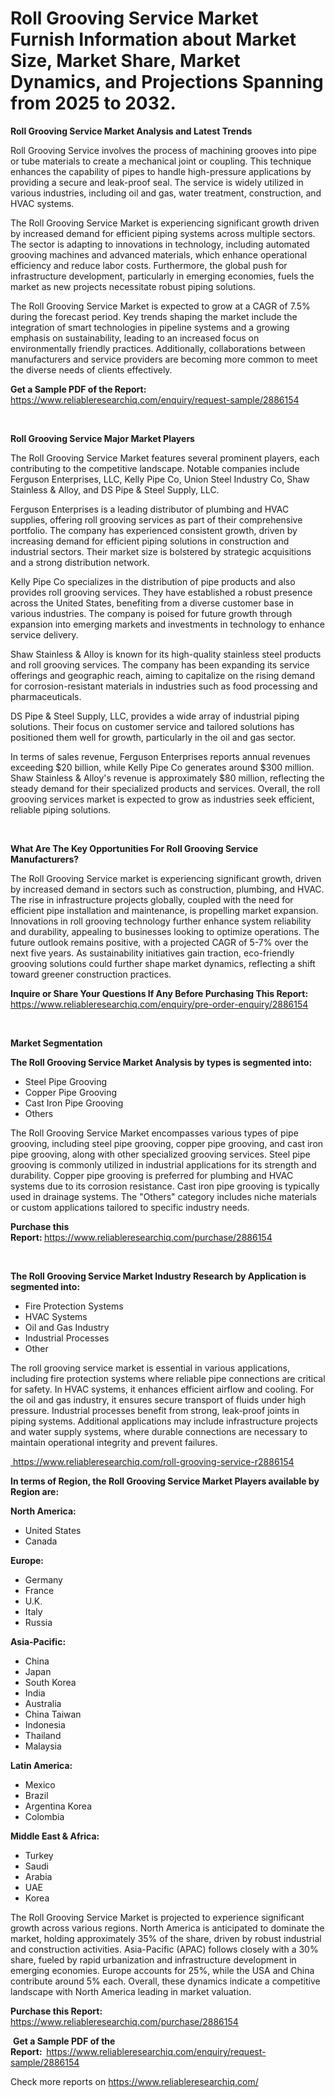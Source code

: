 <p><h1>Roll Grooving Service Market Furnish Information about Market Size, Market Share, Market Dynamics, and Projections Spanning from 2025 to 2032.</h1></p><p><strong>Roll Grooving Service Market Analysis and Latest Trends</strong></p>
<p><p>Roll Grooving Service involves the process of machining grooves into pipe or tube materials to create a mechanical joint or coupling. This technique enhances the capability of pipes to handle high-pressure applications by providing a secure and leak-proof seal. The service is widely utilized in various industries, including oil and gas, water treatment, construction, and HVAC systems.</p><p>The Roll Grooving Service Market is experiencing significant growth driven by increased demand for efficient piping systems across multiple sectors. The sector is adapting to innovations in technology, including automated grooving machines and advanced materials, which enhance operational efficiency and reduce labor costs. Furthermore, the global push for infrastructure development, particularly in emerging economies, fuels the market as new projects necessitate robust piping solutions.</p><p>The Roll Grooving Service Market is expected to grow at a CAGR of 7.5% during the forecast period. Key trends shaping the market include the integration of smart technologies in pipeline systems and a growing emphasis on sustainability, leading to an increased focus on environmentally friendly practices. Additionally, collaborations between manufacturers and service providers are becoming more common to meet the diverse needs of clients effectively.</p></p>
<p><strong>Get a Sample PDF of the Report:&nbsp;</strong> <a href="https://www.reliableresearchiq.com/enquiry/request-sample/2886154?utm_campaign=1674&utm_medium=2&utm_source=Github&utm_content=ia&utm_term=13032025&utm_id=roll-grooving-service">https://www.reliableresearchiq.com/enquiry/request-sample/2886154</a></p>
<p>&nbsp;</p>
<p><strong>Roll Grooving Service Major Market Players</strong></p>
<p><p>The Roll Grooving Service Market features several prominent players, each contributing to the competitive landscape. Notable companies include Ferguson Enterprises, LLC, Kelly Pipe Co, Union Steel Industry Co, Shaw Stainless & Alloy, and DS Pipe & Steel Supply, LLC.</p><p>Ferguson Enterprises is a leading distributor of plumbing and HVAC supplies, offering roll grooving services as part of their comprehensive portfolio. The company has experienced consistent growth, driven by increasing demand for efficient piping solutions in construction and industrial sectors. Their market size is bolstered by strategic acquisitions and a strong distribution network.</p><p>Kelly Pipe Co specializes in the distribution of pipe products and also provides roll grooving services. They have established a robust presence across the United States, benefiting from a diverse customer base in various industries. The company is poised for future growth through expansion into emerging markets and investments in technology to enhance service delivery.</p><p>Shaw Stainless & Alloy is known for its high-quality stainless steel products and roll grooving services. The company has been expanding its service offerings and geographic reach, aiming to capitalize on the rising demand for corrosion-resistant materials in industries such as food processing and pharmaceuticals.</p><p>DS Pipe & Steel Supply, LLC, provides a wide array of industrial piping solutions. Their focus on customer service and tailored solutions has positioned them well for growth, particularly in the oil and gas sector.</p><p>In terms of sales revenue, Ferguson Enterprises reports annual revenues exceeding $20 billion, while Kelly Pipe Co generates around $300 million. Shaw Stainless & Alloy's revenue is approximately $80 million, reflecting the steady demand for their specialized products and services. Overall, the roll grooving services market is expected to grow as industries seek efficient, reliable piping solutions.</p></p>
<p>&nbsp;</p>
<p><strong>What Are The Key Opportunities For Roll Grooving Service Manufacturers?</strong></p>
<p><p>The Roll Grooving Service market is experiencing significant growth, driven by increased demand in sectors such as construction, plumbing, and HVAC. The rise in infrastructure projects globally, coupled with the need for efficient pipe installation and maintenance, is propelling market expansion. Innovations in roll grooving technology further enhance system reliability and durability, appealing to businesses looking to optimize operations. The future outlook remains positive, with a projected CAGR of 5-7% over the next five years. As sustainability initiatives gain traction, eco-friendly grooving solutions could further shape market dynamics, reflecting a shift toward greener construction practices.</p></p>
<p><strong>Inquire or Share Your Questions If Any Before Purchasing This Report:</strong> <a href="https://www.reliableresearchiq.com/enquiry/pre-order-enquiry/2886154?utm_campaign=1674&utm_medium=2&utm_source=Github&utm_content=ia&utm_term=13032025&utm_id=roll-grooving-service">https://www.reliableresearchiq.com/enquiry/pre-order-enquiry/2886154</a></p>
<p>&nbsp;</p>
<p><strong>Market Segmentation</strong></p>
<p><strong>The Roll Grooving Service Market Analysis by types is segmented into:</strong></p>
<p><ul><li>Steel Pipe Grooving</li><li>Copper Pipe Grooving</li><li>Cast Iron Pipe Grooving</li><li>Others</li></ul></p>
<p><p>The Roll Grooving Service Market encompasses various types of pipe grooving, including steel pipe grooving, copper pipe grooving, and cast iron pipe grooving, along with other specialized grooving services. Steel pipe grooving is commonly utilized in industrial applications for its strength and durability. Copper pipe grooving is preferred for plumbing and HVAC systems due to its corrosion resistance. Cast iron pipe grooving is typically used in drainage systems. The "Others" category includes niche materials or custom applications tailored to specific industry needs.</p></p>
<p><strong>Purchase this Report:&nbsp;</strong><a href="https://www.reliableresearchiq.com/purchase/2886154?utm_campaign=1674&utm_medium=2&utm_source=Github&utm_content=ia&utm_term=13032025&utm_id=roll-grooving-service">https://www.reliableresearchiq.com/purchase/2886154</a></p>
<p>&nbsp;</p>
<p><strong>The Roll Grooving Service Market Industry Research by Application is segmented into:</strong></p>
<p><ul><li>Fire Protection Systems</li><li>HVAC Systems</li><li>Oil and Gas Industry</li><li>Industrial Processes</li><li>Other</li></ul></p>
<p><p>The roll grooving service market is essential in various applications, including fire protection systems where reliable pipe connections are critical for safety. In HVAC systems, it enhances efficient airflow and cooling. For the oil and gas industry, it ensures secure transport of fluids under high pressure. Industrial processes benefit from strong, leak-proof joints in piping systems. Additional applications may include infrastructure projects and water supply systems, where durable connections are necessary to maintain operational integrity and prevent failures.</p></p>
<p><a href="https://www.reliableresearchiq.com/roll-grooving-service-r2886154?utm_campaign=1674&utm_medium=2&utm_source=Github&utm_content=ia&utm_term=13032025&utm_id=roll-grooving-service">&nbsp;https://www.reliableresearchiq.com/roll-grooving-service-r2886154</a></p>
<p><strong>In terms of Region, the Roll Grooving Service Market Players available by Region are:</strong></p>
<p>
    <p> <strong> North America: </strong>
        <ul>
            <li>United States</li>
            <li>Canada</li>
        </ul>
        </p> 
    <p> <strong> Europe: </strong>
        <ul>
            <li>Germany</li>
            <li>France</li>
            <li>U.K.</li>
            <li>Italy</li>
            <li>Russia</li>
        </ul>
        </p> 
    <p> <strong> Asia-Pacific: </strong>
        <ul>
            <li>China</li>
            <li>Japan</li>
            <li>South Korea</li>
            <li>India</li>
            <li>Australia</li>
            <li>China Taiwan</li>
            <li>Indonesia</li>
            <li>Thailand</li>
            <li>Malaysia</li>
        </ul>
        </p> 
    <p> <strong> Latin America: </strong>
        <ul>
            <li>Mexico</li>
            <li>Brazil</li>
            <li>Argentina Korea</li>
            <li>Colombia</li>
        </ul>
        </p> 
    <p> <strong> Middle East & Africa: </strong>
        <ul>
            <li>Turkey</li>
            <li>Saudi</li>
            <li>Arabia</li>
            <li>UAE</li>
            <li>Korea</li>
        </ul>
    </p>
    </p>
<p><p>The Roll Grooving Service Market is projected to experience significant growth across various regions. North America is anticipated to dominate the market, holding approximately 35% of the share, driven by robust industrial and construction activities. Asia-Pacific (APAC) follows closely with a 30% share, fueled by rapid urbanization and infrastructure development in emerging economies. Europe accounts for 25%, while the USA and China contribute around 5% each. Overall, these dynamics indicate a competitive landscape with North America leading in market valuation.</p></p>
<p><strong>Purchase this Report: </strong><a href="https://www.reliableresearchiq.com/purchase/2886154?utm_campaign=1674&utm_medium=2&utm_source=Github&utm_content=ia&utm_term=13032025&utm_id=roll-grooving-service">https://www.reliableresearchiq.com/purchase/2886154</a></p>
<p>&nbsp;<strong>Get a Sample PDF of the Report:&nbsp;&nbsp;</strong><a href="https://www.reliableresearchiq.com/enquiry/request-sample/2886154?utm_campaign=1674&utm_medium=2&utm_source=Github&utm_content=ia&utm_term=13032025&utm_id=roll-grooving-service">https://www.reliableresearchiq.com/enquiry/request-sample/2886154</a></p>
<p><strong></strong></p>
<p>Check more reports on <a href="https://www.reliableresearchiq.com/?utm_campaign=1674&utm_medium=2&utm_source=Github&utm_content=ia&utm_term=13032025&utm_id=roll-grooving-service">https://www.reliableresearchiq.com/</a></p>
